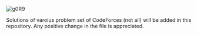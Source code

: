 ![g0R9](https://github.com/Vishal-Parihar/Codeforces-Solutions/assets/147621166/1f603dca-61b8-4971-b89f-bd9644282e10)











Solutions of varoius problem set of CodeForces (not all) will be added in this repository.
Any positive change in the file is appreciated.
